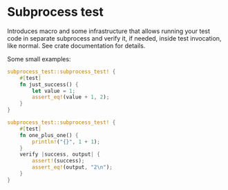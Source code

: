 # Subprocess test

Introduces macro and some infrastructure that allows running your test code in separate subprocess
and verify it, if needed, inside test invocation, like normal. See crate documentation for details.

Some small examples:

```rust
subprocess_test::subprocess_test! {
    #[test]
    fn just_success() {
        let value = 1;
        assert_eq!(value + 1, 2);
    }
}
```

```rust
subprocess_test::subprocess_test! {
    #[test]
    fn one_plus_one() {
        println!("{}", 1 + 1);
    }
    verify |success, output| {
        assert!(success);
        assert_eq!(output, "2\n");
    }
}
```
